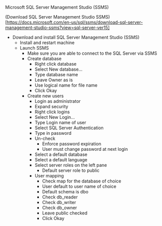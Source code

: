 Microsoft SQL Server Management Studio (SSMS)

(Download SQL Server Management Studio SSMS)[https://docs.microsoft.com/en-us/sql/ssms/download-sql-server-management-studio-ssms?view=sql-server-ver15]<br />

* Download and install SQL Server Management Studio (SSMS)
  * Install and restart machine
  * Launch SSMS
    * Make sure you are able to connect to the SQL Server via SSMS
    * Create database
      * Right click database
      * Select New database...
      * Type database name
      * Leave Owner as is
      * Use logical name for file name
      * Click Okay
    * Create new users
      * Login as administrator
      * Expand security
      * Right click logins
      * Select New Login...
      * Type Login name of user
      * Select SQL Server Authentication
      * Type in password
      * Un-check
        * Enforce password expiration
        * User must change password at next login
      * Select a default database
      * Select a default language
      * Select server roles on the left pane
        * Default server role to public
      * User mapping
        * Check map for the database of choice
        * User default to user name of choice
        * Default schema is dbo
        * Check db_reader
        * Check db_writer
        * Check db_owner
        * Leave public checked
        * Click Okay
